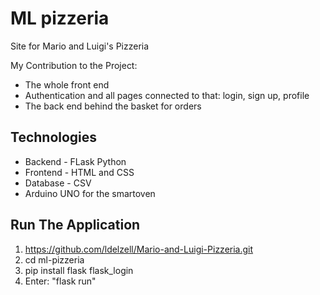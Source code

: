# ML pizzeria

Site for Mario and Luigi's Pizzeria

My Contribution to the Project: 
 * The whole front end
 * Authentication and all pages connected to that: login, sign up, profile
 * The back end behind the basket for orders

## Technologies

 * Backend - FLask Python
 * Frontend - HTML and CSS
 * Database - CSV 
 * Arduino UNO for the smartoven


## Run The Application 

  1. https://github.com/ldelzell/Mario-and-Luigi-Pizzeria.git
  2. cd ml-pizzeria
  3. pip install flask flask_login
  4. Enter: "flask run"
